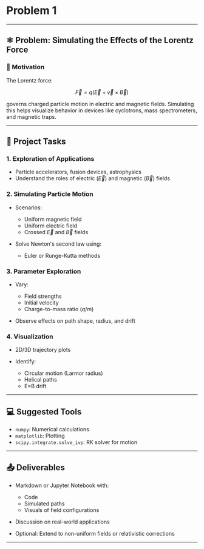# Problem 1

---

## ⚛️ Problem: Simulating the Effects of the Lorentz Force

### 🧲 Motivation

The Lorentz force:

$$
\vec{F} = q(\vec{E} + \vec{v} \times \vec{B})
$$

governs charged particle motion in electric and magnetic fields. Simulating this helps visualize behavior in devices like cyclotrons, mass spectrometers, and magnetic traps.

---

## 🔬 Project Tasks

### 1. **Exploration of Applications**

* Particle accelerators, fusion devices, astrophysics
* Understand the roles of electric ($\vec{E}$) and magnetic ($\vec{B}$) fields

### 2. **Simulating Particle Motion**

* Scenarios:

  * Uniform magnetic field
  * Uniform electric field
  * Crossed $\vec{E}$ and $\vec{B}$ fields
* Solve Newton's second law using:

  * Euler or Runge-Kutta methods

### 3. **Parameter Exploration**

* Vary:

  * Field strengths
  * Initial velocity
  * Charge-to-mass ratio ($q/m$)
* Observe effects on path shape, radius, and drift

### 4. **Visualization**

* 2D/3D trajectory plots
* Identify:

  * Circular motion (Larmor radius)
  * Helical paths
  * E×B drift

---

## 💻 Suggested Tools

* `numpy`: Numerical calculations
* `matplotlib`: Plotting
* `scipy.integrate.solve_ivp`: RK solver for motion

---

## 📤 Deliverables

* Markdown or Jupyter Notebook with:

  * Code
  * Simulated paths
  * Visuals of field configurations
* Discussion on real-world applications
* Optional: Extend to non-uniform fields or relativistic corrections

---


